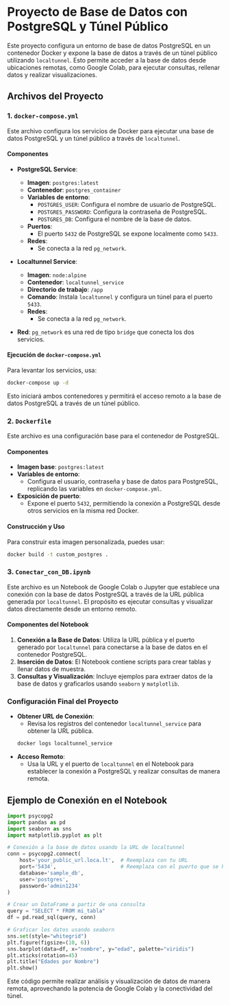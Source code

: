 # Proyecto de Base de Datos con PostgreSQL y Túnel Público

Este proyecto configura un entorno de base de datos PostgreSQL en un contenedor Docker y expone la base de datos a través de un túnel público utilizando `localtunnel`. Esto permite acceder a la base de datos desde ubicaciones remotas, como Google Colab, para ejecutar consultas, rellenar datos y realizar visualizaciones.

## Archivos del Proyecto

### 1. `docker-compose.yml`

Este archivo configura los servicios de Docker para ejecutar una base de datos PostgreSQL y un túnel público a través de `localtunnel`.

#### Componentes

- **PostgreSQL Service**:
  - **Imagen**: `postgres:latest`
  - **Contenedor**: `postgres_container`
  - **Variables de entorno**:
    - `POSTGRES_USER`: Configura el nombre de usuario de PostgreSQL.
    - `POSTGRES_PASSWORD`: Configura la contraseña de PostgreSQL.
    - `POSTGRES_DB`: Configura el nombre de la base de datos.
  - **Puertos**:
    - El puerto `5432` de PostgreSQL se expone localmente como `5433`.
  - **Redes**:
    - Se conecta a la red `pg_network`.

- **Localtunnel Service**:
  - **Imagen**: `node:alpine`
  - **Contenedor**: `localtunnel_service`
  - **Directorio de trabajo**: `/app`
  - **Comando**: Instala `localtunnel` y configura un túnel para el puerto `5433`.
  - **Redes**:
    - Se conecta a la red `pg_network`.

- **Red**: `pg_network` es una red de tipo `bridge` que conecta los dos servicios.

#### Ejecución de `docker-compose.yml`

Para levantar los servicios, usa:
```bash
docker-compose up -d
```
Esto iniciará ambos contenedores y permitirá el acceso remoto a la base de datos PostgreSQL a través de un túnel público.

### 2. `Dockerfile`

Este archivo es una configuración base para el contenedor de PostgreSQL.

#### Componentes

- **Imagen base**: `postgres:latest`
- **Variables de entorno**:
  - Configura el usuario, contraseña y base de datos para PostgreSQL, replicando las variables en `docker-compose.yml`.
- **Exposición de puerto**:
  - Expone el puerto `5432`, permitiendo la conexión a PostgreSQL desde otros servicios en la misma red Docker.

#### Construcción y Uso

Para construir esta imagen personalizada, puedes usar:
```bash
docker build -t custom_postgres .
```

### 3. `Conectar_con_DB.ipynb`

Este archivo es un Notebook de Google Colab o Jupyter que establece una conexión con la base de datos PostgreSQL a través de la URL pública generada por `localtunnel`. El propósito es ejecutar consultas y visualizar datos directamente desde un entorno remoto.

#### Componentes del Notebook

1. **Conexión a la Base de Datos**: Utiliza la URL pública y el puerto generado por `localtunnel` para conectarse a la base de datos en el contenedor PostgreSQL.
2. **Inserción de Datos**: El Notebook contiene scripts para crear tablas y llenar datos de muestra.
3. **Consultas y Visualización**: Incluye ejemplos para extraer datos de la base de datos y graficarlos usando `seaborn` y `matplotlib`.

### Configuración Final del Proyecto

- **Obtener URL de Conexión**:
  - Revisa los registros del contenedor `localtunnel_service` para obtener la URL pública.
  ```bash
  docker logs localtunnel_service
  ```
- **Acceso Remoto**:
  - Usa la URL y el puerto de `localtunnel` en el Notebook para establecer la conexión a PostgreSQL y realizar consultas de manera remota.

## Ejemplo de Conexión en el Notebook

```python
import psycopg2
import pandas as pd
import seaborn as sns
import matplotlib.pyplot as plt

# Conexión a la base de datos usando la URL de localtunnel
conn = psycopg2.connect(
    host='your_public_url.loca.lt',  # Reemplaza con tu URL
    port='5434',                     # Reemplaza con el puerto que se haya asignado
    database='sample_db',
    user='postgres',
    password='admin1234'
)

# Crear un DataFrame a partir de una consulta
query = "SELECT * FROM mi_tabla"
df = pd.read_sql(query, conn)

# Graficar los datos usando seaborn
sns.set(style="whitegrid")
plt.figure(figsize=(10, 6))
sns.barplot(data=df, x="nombre", y="edad", palette="viridis")
plt.xticks(rotation=45)
plt.title("Edades por Nombre")
plt.show()
```

Este código permite realizar análisis y visualización de datos de manera remota, aprovechando la potencia de Google Colab y la conectividad del túnel.
